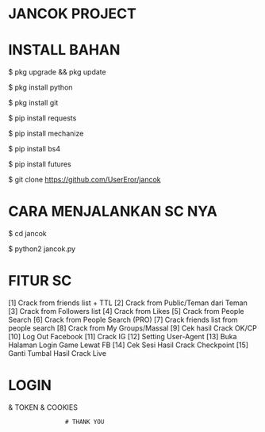 # JANCOK PROJECT

# INSTALL BAHAN

$ pkg upgrade && pkg update

$ pkg install python

$ pkg install git

$ pip install requests

$ pip install mechanize

$ pip install bs4

$ pip install futures

$ git clone https://github.com/UserEror/jancok



# CARA MENJALANKAN SC NYA

$ cd jancok

$ python2 jancok.py

# FITUR SC 

 [1] Crack from friends list + TTL
 [2] Crack from Public/Teman dari Teman
 [3] Crack from Followers list
 [4] Crack from Likes
 [5] Crack from People Search
 [6] Crack from People Search (PRO)
 [7] Crack friends list from people search
 [8] Crack from My Groups/Massal
 [9] Cek hasil Crack OK/CP
 [10] Log Out Facebook
 [11] Crack IG
 [12] Setting User-Agent
 [13] Buka Halaman Login Game Lewat FB
 [14] Cek Sesi Hasil Crack Checkpoint
 [15] Ganti Tumbal Hasil Crack Live

 # LOGIN

& TOKEN
& COOKIES







                    # THANK YOU
